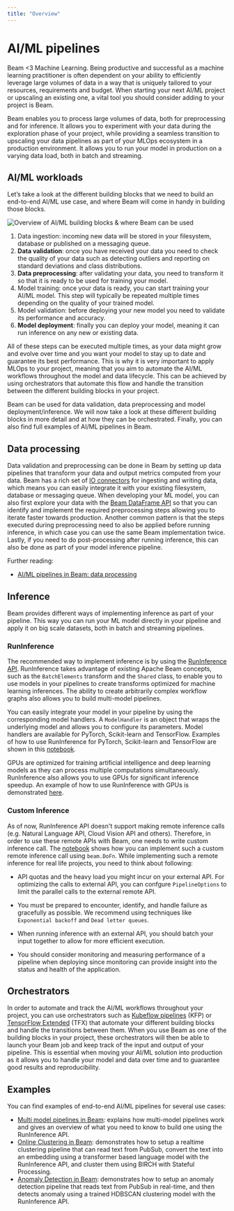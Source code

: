 ```yaml
---
title: "Overview"
---
```

<!--
Licensed under the Apache License, Version 2.0 (the "License");
you may not use this file except in compliance with the License.
You may obtain a copy of the License at

http://www.apache.org/licenses/LICENSE-2.0

Unless required by applicable law or agreed to in writing, software
distributed under the License is distributed on an "AS IS" BASIS,
WITHOUT WARRANTIES OR CONDITIONS OF ANY KIND, either express or implied.
See the License for the specific language governing permissions and
limitations under the License.
-->

# AI/ML pipelines

Beam <3 Machine Learning. Being productive and successful as a machine learning practitioner is often dependent on your ability to efficiently leverage large volumes of data in a way that is uniquely tailored to your resources, requirements and budget. When starting your next AI/ML project or upscaling an existing one, a vital tool you should consider adding to your project is Beam.

Beam enables you to process large volumes of data, both for preprocessing and for inference. It allows you to experiment with your data during the exploration phase of your project, while providing a seamless transition to upscaling your data pipelines as part of your MLOps ecosystem in a production environment. It allows you to run your model in production on a varying data load, both in batch and streaming.

## AI/ML workloads

Let’s take a look at the different building blocks that we need to build an end-to-end AI/ML use case, and where Beam will come in handy in building those blocks.

![Overview of  AI/ML building blocks & where Beam can be used](/images/ml-workflows.svg)

1. Data ingestion: incoming new data will be stored in your filesystem, database or published on a messaging queue.
2. **Data validation**: once you have received your data you need to check the quality of your data such as detecting outliers and reporting on standard deviations and class distributions.
3. **Data preprocessing**: after validating your data, you need to transform it so that it is ready to be used for training your model.
4. Model training: once your data is ready, you can start training your AI/ML model. This step will typically be repeated multiple times depending on the quality of your trained model.
5. Model validation: before deploying your new model you need to validate its performance and accuracy.
6. **Model deployment**: finally you can deploy your model, meaning it can run inference on any new or existing data.

All of these steps can be executed multiple times, as your data might grow and evolve over time and you want your model to stay up to date and guarantee its best performance. This is why it is very important to apply MLOps to your project, meaning that you aim to automate the AI/ML workflows throughout the model and data lifecycle. This can be achieved by using orchestrators that automate this flow and handle the transition between the different building blocks in your project.

Beam can be used for data validation, data preprocessing and model deployment/inference. We will now take a look at these different building blocks in more detail and at how they can be orchestrated. Finally, you can also find full examples of AI/ML pipelines in Beam.

## Data processing

Data validation and preprocessing can be done in Beam by setting up data pipelines that transform your data and output metrics computed from your data. Beam has a rich set of [IO connectors](https://beam.apache.org/documentation/io/built-in/) for ingesting and writing data, which means you can easily integrate it with your existing filesystem, database or messaging queue. When developing your ML model, you can also first explore your data with the [Beam DataFrame API](https://beam.apache.org/documentation/dsls/dataframes/overview/) so that you can identify and implement the required preprocessing steps allowing you to iterate faster towards production. Another common pattern is that the steps executed during preprocessing need to also be applied before running inference, in which case you can use the same Beam implementation twice. Lastly, if you need to do post-processing after running inference, this can also be done as part of your model inference pipeline.

Further reading:
* [AI/ML pipelines in Beam: data processing](/documentation/ml/data-processing)

## Inference

Beam provides different ways of implementing inference as part of your pipeline. This way you can run your ML model directly in your pipeline and apply it on big scale datasets, both in batch and streaming pipelines.

### RunInference
The recommended way to implement inference is by using the [RunInference API](https://beam.apache.org/documentation/sdks/python-machine-learning/). RunInference takes advantage of existing Apache Beam concepts, such as the `BatchElements` transform and the `Shared` class, to enable you to use models in your pipelines to create transforms optimized for machine learning inferences. The ability to create arbitrarily complex workflow graphs also allows you to build multi-model pipelines.

You can easily integrate your model in your pipeline by using the corresponding model handlers. A `ModelHandler` is an object that wraps the underlying model and allows you to configure its parameters. Model handlers are available for PyTorch, Scikit-learn and TensorFlow. Examples of how to use RunInference for PyTorch, Scikit-learn and TensorFlow are shown in this [notebook](https://github.com/apache/beam/blob/master/examples/notebooks/beam-ml/run_inference_pytorch_tensorflow_sklearn.ipynb).

GPUs are optimized for training artificial intelligence and deep learning models as they can process multiple computations simultaneously. RunInference also allows you to use GPUs for significant inference speedup. An example of how to use RunInference with GPUs is demonstrated [here](/documentation/ml/runinference-metrics).

### Custom Inference
As of now, RunInference API doesn't support making remote inference calls (e.g. Natural Language API, Cloud Vision API and others). Therefore, in order to use these remote APIs with Beam, one needs to write custom inference call. The [notebook](https://github.com/apache/beam/blob/master/examples/notebooks/beam-ml/custom_remote_inference.ipynb) shows how you can implement such a custom remote inference call using `beam.DoFn`. While implementing such a remote inference for real life projects, you need to think about following:

* API quotas and the heavy load you might incur on your external API. For optimizing the calls to external API, you can confgure `PipelineOptions` to limit the parallel calls to the external remote API.

* You must be prepared to encounter, identify, and handle failure as gracefully as possible. We recommend using techniques like `Exponential backoff` and `Dead letter queues`.

* When running inference with an external API, you should batch your input together to allow for more efficient execution.

* You should consider monitoring and measuring performance of a pipeline when deploying since monitoring can provide insight into the status and health of the application.


## Orchestrators

In order to automate and track the AI/ML workflows throughout your project, you can use orchestrators such as [Kubeflow pipelines](https://www.kubeflow.org/docs/components/pipelines/introduction/) (KFP) or [TensorFlow Extended](https://www.tensorflow.org/tfx) (TFX) that automate your different building blocks and handle the transitions between them. When you use Beam as one of the building blocks in your project, these orchestrators will then be able to launch your Beam job and keep track of the input and output of your pipeline. This is essential when moving your AI/ML solution into production as it allows you to handle your model and data over time and to guarantee good results and reproducibility.

## Examples

You can find examples of end-to-end AI/ML pipelines for several use cases:
* [Multi model pipelines in Beam](/documentation/ml/multi-model-pipelines): explains how multi-model pipelines work and gives an overview of what you need to know to build one using the RunInference API.
* [Online Clustering in Beam](/documentation/ml/online-clustering): demonstrates how to setup a realtime clustering pipeline that can read text from PubSub, convert the text into an embedding using a transformer based language model with the RunInference API, and cluster them using BIRCH with Stateful Processing.
* [Anomaly Detection in Beam](/documentation/ml/anomaly-detection): demonstrates how to setup an anomaly detection pipeline that reads text from PubSub in real-time, and then detects anomaly using a trained HDBSCAN clustering model with the RunInference API.
